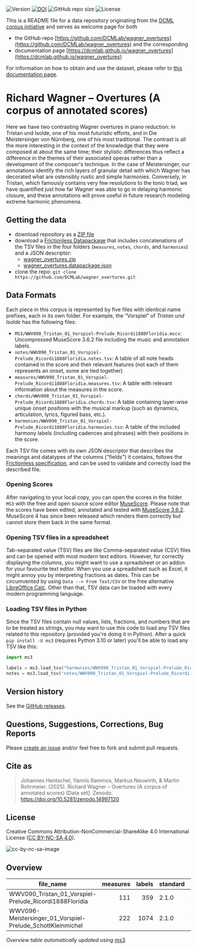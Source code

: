 ![Version](https://img.shields.io/github/v/release/DCMLab/wagner_overtures?display_name=tag)
[![DOI](https://zenodo.org/badge/388192508.svg)](https://doi.org/10.5281/zenodo.14997120)
![GitHub repo size](https://img.shields.io/github/repo-size/DCMLab/wagner_overtures)
![License](https://img.shields.io/badge/license-CC%20BY--NC--SA%204.0-9cf)


This is a README file for a data repository originating from the [DCML corpus initiative](https://github.com/DCMLab/dcml_corpora)
and serves as welcome page for both 

* the GitHub repo [https://github.com/DCMLab/wagner_overtures](https://github.com/DCMLab/wagner_overtures) and the corresponding
* documentation page [https://dcmlab.github.io/wagner_overtures](https://dcmlab.github.io/wagner_overtures)

For information on how to obtain and use the dataset, please refer to [this documentation page](https://dcmlab.github.io/wagner_overtures/introduction).

# Richard Wagner – Overtures (A corpus of annotated scores)

Here we have two contrasting Wagner overtures in piano reduction: in Tristan und Isolde, one of his most futuristic
efforts, and in Die Meistersinger von Nürnberg, one of his most traditional. The contrast is all the more interesting in
the context of the knowledge that they were composed at about the same time; their stylistic differences thus reflect a
difference in the themes of their associated operas rather than a development of the composer's technique. In the case
of Meistersinger, our annotations identify the rich layers of granular detail with which Wagner has decorated what are
ostensibly rustic and simple harmonies. Conversely, in Tristan, which famously contains very few resolutions to the
tonic triad, we have quantified just how far Wagner was able to go in delaying harmonic closure, and these annotations
will prove useful in future research modeling extreme harmonic phenomena.

## Getting the data

* download repository as a [ZIP file](https://github.com/DCMLab/wagner_overtures/archive/main.zip)
* download a [Frictionless Datapackage](https://specs.frictionlessdata.io/data-package/) that includes concatenations
  of the TSV files in the four folders (`measures`, `notes`, `chords`, and `harmonies`) and a JSON descriptor:
  * [wagner_overtures.zip](https://github.com/DCMLab/wagner_overtures/releases/latest/download/wagner_overtures.zip)
  * [wagner_overtures.datapackage.json](https://github.com/DCMLab/wagner_overtures/releases/latest/download/wagner_overtures.datapackage.json)
* clone the repo: `git clone https://github.com/DCMLab/wagner_overtures.git` 


## Data Formats

Each piece in this corpus is represented by five files with identical name prefixes, each in its own folder. 
For example, the “Vorspiel” of *Tristan und Isolde* has the following files:

* `MS3/WWV090_Tristan_01_Vorspiel-Prelude_Ricordi1888Floridia.mscx`: Uncompressed MuseScore 3.6.2 file including the music and annotation labels.
* `notes/WWV090_Tristan_01_Vorspiel-Prelude_Ricordi1888Floridia.notes.tsv`: A table of all note heads contained in the score and their relevant features (not each of them represents an onset, some are tied together)
* `measures/WWV090_Tristan_01_Vorspiel-Prelude_Ricordi1888Floridia.measures.tsv`: A table with relevant information about the measures in the score.
* `chords/WWV090_Tristan_01_Vorspiel-Prelude_Ricordi1888Floridia.chords.tsv`: A table containing layer-wise unique onset positions with the musical markup (such as dynamics, articulation, lyrics, figured bass, etc.).
* `harmonies/WWV090_Tristan_01_Vorspiel-Prelude_Ricordi1888Floridia.harmonies.tsv`: A table of the included harmony labels (including cadences and phrases) with their positions in the score.

Each TSV file comes with its own JSON descriptor that describes the meanings and datatypes of the columns ("fields") it contains,
follows the [Frictionless specification](https://specs.frictionlessdata.io/tabular-data-resource/),
and can be used to validate and correctly load the described file. 

### Opening Scores

After navigating to your local copy, you can open the scores in the folder `MS3` with the free and open source score
editor [MuseScore](https://musescore.org). Please note that the scores have been edited, annotated and tested with
[MuseScore 3.6.2](https://github.com/musescore/MuseScore/releases/tag/v3.6.2). 
MuseScore 4 has since been released which renders them correctly but cannot store them back in the same format.

### Opening TSV files in a spreadsheet

Tab-separated value (TSV) files are like Comma-separated value (CSV) files and can be opened with most modern text
editors. However, for correctly displaying the columns, you might want to use a spreadsheet or an addon for your
favourite text editor. When you use a spreadsheet such as Excel, it might annoy you by interpreting fractions as
dates. This can be circumvented by using `Data --> From Text/CSV` or the free alternative
[LibreOffice Calc](https://www.libreoffice.org/download/download/). Other than that, TSV data can be loaded with
every modern programming language.

### Loading TSV files in Python

Since the TSV files contain null values, lists, fractions, and numbers that are to be treated as strings, you may want
to use this code to load any TSV files related to this repository (provided you're doing it in Python). After a quick
`pip install -U ms3` (requires Python 3.10 or later) you'll be able to load any TSV like this:

```python
import ms3

labels = ms3.load_tsv("harmonies/WWV090_Tristan_01_Vorspiel-Prelude_Ricordi1888Floridia.harmonies.tsv")
notes = ms3.load_tsv("notes/WWV090_Tristan_01_Vorspiel-Prelude_Ricordi1888Floridia.notes.tsv")
```


## Version history

See the [GitHub releases](https://github.com/DCMLab/wagner_overtures/releases).

## Questions, Suggestions, Corrections, Bug Reports

Please [create an issue](https://github.com/DCMLab/wagner_overtures/issues) and/or feel free to fork and submit pull requests.

## Cite as

> Johannes Hentschel, Yannis Rammos, Markus Neuwirth, & Martin Rohrmeier. (2025). Richard Wagner – Overtures (A corpus of annotated scores) [Data set]. Zenodo. https://doi.org/10.5281/zenodo.14997120

## License

Creative Commons Attribution-NonCommercial-ShareAlike 4.0 International License ([CC BY-NC-SA 4.0](https://creativecommons.org/licenses/by-nc-sa/4.0/)).

![cc-by-nc-sa-image](https://licensebuttons.net/l/by-nc-sa/4.0/88x31.png)

## Overview
|                        file_name                         |measures|labels|standard| annotators |
|----------------------------------------------------------|-------:|-----:|--------|------------|
|WWV090_Tristan_01_Vorspiel-Prelude_Ricordi1888Floridia    |     111|   359|2.1.0   |Adrian Nagel|
|WWV096-Meistersinger_01_Vorspiel-Prelude_SchottKleinmichel|     222|  1074|2.1.0   |Adrian Nagel|


*Overview table automatically updated using [ms3](https://ms3.readthedocs.io/).*
